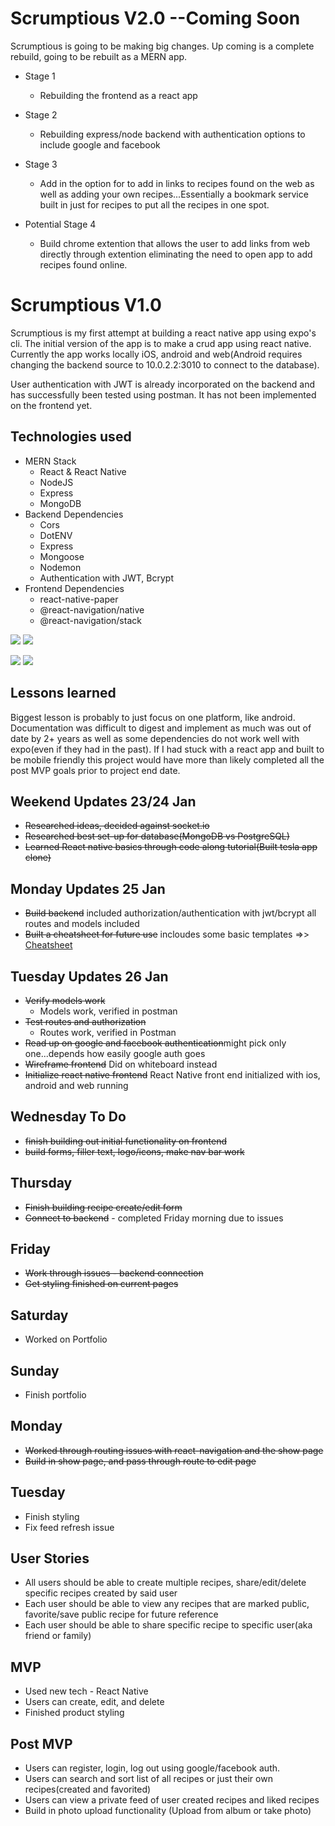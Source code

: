 # Scrumptious V2.0 --Coming Soon
Scrumptious is going to be making big changes.  Up coming is a complete rebuild, going to be rebuilt as a MERN app.  

- Stage 1 
    - Rebuilding the frontend as a react app

- Stage 2
    - Rebuilding express/node backend with authentication options to include google and facebook

- Stage 3
    - Add in the option for to add in links to recipes found on the web as well as adding your own recipes...Essentially a bookmark service built in just for recipes to put all the recipes in one spot.

- Potential Stage 4
    - Build chrome extention that allows the user to add links from web directly through extention eliminating the need to open app to add recipes found online.

# Scrumptious V1.0
Scrumptious is my first attempt at building a react native app using expo's cli.  The initial version of the app is to make a crud app using react native.  Currently the app works locally iOS, android and web(Android requires changing the backend source to 10.0.2.2:3010 to connect to the database).  

User authentication with JWT is already incorporated on the backend and has successfully been tested using postman.  It has not been implemented on the frontend yet.

## Technologies used
- MERN Stack
    - React & React Native
    - NodeJS
    - Express
    - MongoDB
- Backend Dependencies
    - Cors
    - DotENV
    - Express 
    - Mongoose
    - Nodemon
    - Authentication with JWT, Bcrypt
- Frontend Dependencies
    - react-native-paper
    - @react-navigation/native
    - @react-navigation/stack

![](https://imgur.com/ZIA8Mi9.png) ![](https://imgur.com/xs8XS4S.png)

![](https://imgur.com/DA52Zot.png) ![](https://imgur.com/Y7psBOB.png)


## Lessons learned
Biggest lesson is probably to just focus on one platform, like android.  Documentation was difficult to digest and implement as much was out of date by 2+ years as well as some dependencies do not work well with expo(even if they had in the past).  If I had stuck with a react app and built to be mobile friendly this project would have more than likely completed all the post MVP goals prior to project end date.

## Weekend Updates 23/24 Jan
- ~~Researched ideas, decided against socket.io~~
- ~~Researched best set-up for database(MongoDB vs PostgreSQL)~~
- ~~Learned React native basics through code along tutorial(Built tesla app clone)~~

## Monday Updates 25 Jan
- ~~Build backend~~ included authorization/authentication with jwt/bcrypt all routes and models included
- ~~Built a cheatsheet for future use~~ incloudes some basic templates =>> [Cheatsheet](https://github.com/mdcoxe/dev-notebook/blob/main/MERRNN-APP_Notes.md)

## Tuesday Updates 26 Jan
- ~~Verify models work~~
    - Models work, verified in postman
- ~~Test routes and authorization~~
    - Routes work, verified in Postman
- ~~Read up on google and facebook authentication~~might pick only one...depends how easily google auth goes
- ~~Wireframe frontend~~ Did on whiteboard instead
- ~~Initialize react native frontend~~ React Native front end initialized with ios, android and web running

## Wednesday To Do
- ~~finish building out initial functionality on frontend~~
- ~~build forms, filler text, logo/icons, make nav bar work~~

## Thursday
- ~~Finish building recipe create/edit form~~
- ~~Connect to backend~~ - completed Friday morning due to issues

## Friday
- ~~Work through issues - backend connection~~
- ~~Get styling finished on current pages~~

## Saturday
- Worked on Portfolio

## Sunday
- Finish portfolio 


## Monday 
- ~~Worked through routing issues with react-navigation and the show page~~
- ~~Build in show page, and pass through route to edit page~~

## Tuesday
- Finish styling
- Fix feed refresh issue

## User Stories
- All users should be able to create multiple recipes, share/edit/delete specific recipes created by said user
- Each user should be able to view any recipes that are marked public, favorite/save public recipe for future reference
- Each user should be able to share specific recipe to specific user(aka friend or family)


## MVP
- Used new tech - React Native
- Users can create, edit, and delete
- Finished product styling


## Post MVP
- Users can register, login, log out using google/facebook auth.
- Users can search and sort list of all recipes or just their own recipes(created and favorited) 
- Users can view a private feed of user created recipes and liked recipes
- Build in photo upload functionality (Upload from album or take photo)

